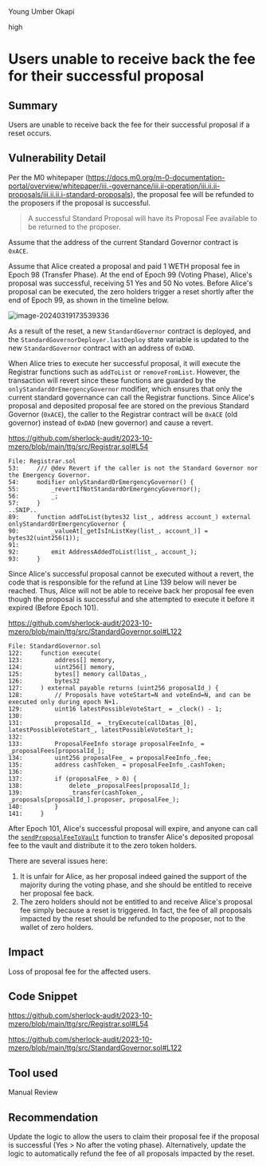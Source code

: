 Young Umber Okapi

high

# Users unable to receive back the fee for their successful proposal

## Summary

Users are unable to receive back the fee for their successful proposal if a reset occurs.

## Vulnerability Detail

Per the M0 whitepaper (https://docs.m0.org/m-0-documentation-portal/overview/whitepaper/iii.-governance/iii.ii-operation/iii.ii.ii-proposals/iii.ii.ii.i-standard-proposals), the proposal fee will be refunded to the proposers if the proposal is successful.

> A successful Standard Proposal will have its Proposal Fee available to be returned to the proposer.

Assume that the address of the current Standard Governor contract is `0xACE`.

Assume that Alice created a proposal and paid 1 WETH proposal fee in Epoch 98 (Transfer Phase). At the end of Epoch 99 (Voting Phase), Alice's proposal was successful, receiving 51 Yes and 50 No votes. Before Alice's proposal can be executed, the zero holders trigger a reset shortly after the end of Epoch 99, as shown in the timeline below.

![image-20240319173539336](https://github.com/sherlock-audit/2023-10-mzero-xiaoming9090/assets/102820284/96cc31dd-3a39-4255-9675-bedf82fb15a6)

As a result of the reset, a new `StandardGovernor` contract is deployed, and the `StandardGovernorDeployer.lastDeploy` state variable is updated to the new `StandardGovernor` contract with an address of `0xDAD`.

When Alice tries to execute her successful proposal, it will execute the Registrar functions such as `addToList` or `removeFromList`. However, the transaction will revert since these functions are guarded by the `onlyStandardOrEmergencyGovernor` modifier, which ensures that only the current standard governance can call the Registrar functions. Since Alice's proposal and deposited proposal fee are stored on the previous Standard Governor (`0xACE`), the caller to the Registrar contract will be `0xACE` (old governor) instead of `0xDAD` (new governor) and cause a revert.

https://github.com/sherlock-audit/2023-10-mzero/blob/main/ttg/src/Registrar.sol#L54

```solidity
File: Registrar.sol
53:     /// @dev Revert if the caller is not the Standard Governor nor the Emergency Governor.
54:     modifier onlyStandardOrEmergencyGovernor() {
55:         _revertIfNotStandardOrEmergencyGovernor();
56:         _;
57:     }
..SNIP..
89:     function addToList(bytes32 list_, address account_) external onlyStandardOrEmergencyGovernor {
90:         _valueAt[_getIsInListKey(list_, account_)] = bytes32(uint256(1));
91: 
92:         emit AddressAddedToList(list_, account_);
93:     }
```

Since Alice's successful proposal cannot be executed without a revert, the code that is responsible for the refund at Line 139 below will never be reached. Thus, Alice will not be able to receive back her proposal fee even though the proposal is successful and she attempted to execute it before it expired (Before Epoch 101).

https://github.com/sherlock-audit/2023-10-mzero/blob/main/ttg/src/StandardGovernor.sol#L122

```solidity
File: StandardGovernor.sol
122:     function execute(
123:         address[] memory,
124:         uint256[] memory,
125:         bytes[] memory callDatas_,
126:         bytes32
127:     ) external payable returns (uint256 proposalId_) {
128:         // Proposals have voteStart=N and voteEnd=N, and can be executed only during epoch N+1.
129:         uint16 latestPossibleVoteStart_ = _clock() - 1;
130: 
131:         proposalId_ = _tryExecute(callDatas_[0], latestPossibleVoteStart_, latestPossibleVoteStart_);
132: 
133:         ProposalFeeInfo storage proposalFeeInfo_ = _proposalFees[proposalId_];
134:         uint256 proposalFee_ = proposalFeeInfo_.fee;
135:         address cashToken_ = proposalFeeInfo_.cashToken;
136: 
137:         if (proposalFee_ > 0) {
138:             delete _proposalFees[proposalId_];
139:             _transfer(cashToken_, _proposals[proposalId_].proposer, proposalFee_);
140:         }
141:     }
```

After Epoch 101, Alice's successful proposal will expire, and anyone can call the [`sendProposalFeeToVault`](https://github.com/sherlock-audit/2023-10-mzero/blob/main/ttg/src/StandardGovernor.sol#L180) function to transfer Alice's deposited proposal fee to the vault and distribute it to the zero token holders.  

There are several issues here:

1. It is unfair for Alice, as her proposal indeed gained the support of the majority during the voting phase, and she should be entitled to receive her proposal fee back.
2. The zero holders should not be entitled to and receive Alice's proposal fee simply because a reset is triggered. In fact, the fee of all proposals impacted by the reset should be refunded to the proposer, not to the wallet of zero holders.

## Impact

Loss of proposal fee for the affected users.

## Code Snippet

https://github.com/sherlock-audit/2023-10-mzero/blob/main/ttg/src/Registrar.sol#L54

https://github.com/sherlock-audit/2023-10-mzero/blob/main/ttg/src/StandardGovernor.sol#L122

## Tool used

Manual Review

## Recommendation

Update the logic to allow the users to claim their proposal fee if the proposal is successful (Yes > No after the voting phase). Alternatively, update the logic to automatically refund the fee of all proposals impacted by the reset.